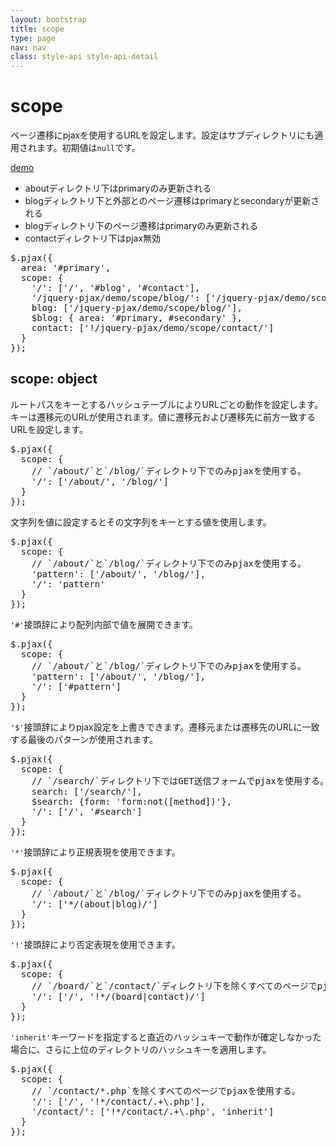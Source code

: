 ```yaml
---
layout: bootstrap
title: scope
type: page
nav: nav
class: style-api style-api-detail
---
```


# scope
ページ遷移にpjaxを使用するURLを設定します。設定はサブディレクトリにも適用されます。初期値は`null`です。

<a href="{{ site.basepath }}demo/scope/" target="_blank" class="btn btn-primary" role="button">demo</a>

* aboutディレクトリ下はprimaryのみ更新される
* blogディレクトリ下と外部とのページ遷移はprimaryとsecondaryが更新される
* blogディレクトリ下のページ遷移はprimaryのみ更新される
* contactディレクトリ下はpjax無効

<pre class="sh brush: js;">
$.pjax({
  area: '#primary',
  scope: {
    '/': ['/', '#blog', '#contact'],
    '/jquery-pjax/demo/scope/blog/': ['/jquery-pjax/demo/scope/blog/', 'inherit'],
    blog: ['/jquery-pjax/demo/scope/blog/'],
    $blog: { area: '#primary, #secondary' },
    contact: ['!/jquery-pjax/demo/scope/contact/']
  }
});
</pre>

## scope: object
ルートパスをキーとするハッシュテーブルによりURLごとの動作を設定します。キーは遷移元のURLが使用されます。値に遷移元および遷移先に前方一致するURLを設定します。

<pre class="sh brush: js;">
$.pjax({
  scope: {
    // `/about/`と`/blog/`ディレクトリ下でのみpjaxを使用する。
    '/': ['/about/', '/blog/']
  }
});
</pre>

文字列を値に設定するとその文字列をキーとする値を使用します。

<pre class="sh brush: js;">
$.pjax({
  scope: {
    // `/about/`と`/blog/`ディレクトリ下でのみpjaxを使用する。
    'pattern': ['/about/', '/blog/'],
    '/': 'pattern'
  }
});
</pre>

`'#'`接頭辞により配列内部で値を展開できます。

<pre class="sh brush: js;">
$.pjax({
  scope: {
    // `/about/`と`/blog/`ディレクトリ下でのみpjaxを使用する。
    'pattern': ['/about/', '/blog/'],
    '/': ['#pattern']
  }
});
</pre>

`'$'`接頭辞によりpjax設定を上書きできます。遷移元または遷移先のURLに一致する最後のパターンが使用されます。

<pre class="sh brush: js;">
$.pjax({
  scope: {
    // `/search/`ディレクトリ下ではGET送信フォームでpjaxを使用する。
    search: ['/search/'],
    $search: {form: 'form:not([method])'},
    '/': ['/', '#search']
  }
});
</pre>

`'*'`接頭辞により正規表現を使用できます。

<pre class="sh brush: js;">
$.pjax({
  scope: {
    // `/about/`と`/blog/`ディレクトリ下でのみpjaxを使用する。
    '/': ['*/(about|blog)/']
  }
});
</pre>

`'!'`接頭辞により否定表現を使用できます。

<pre class="sh brush: js;">
$.pjax({
  scope: {
    // `/board/`と`/contact/`ディレクトリ下を除くすべてのページでpjaxを使用する。
    '/': ['/', '!*/(board|contact)/']
  }
});
</pre>

`'inherit'`キーワードを指定すると直近のハッシュキーで動作が確定しなかった場合に、さらに上位のディレクトリのハッシュキーを適用します。

<pre class="sh brush: js;">
$.pjax({
  scope: {
    // `/contact/*.php`を除くすべてのページでpjaxを使用する。
    '/': ['/', '!*/contact/.+\.php'],
    '/contact/': ['!*/contact/.+\.php', 'inherit']
  }
});
</pre>
